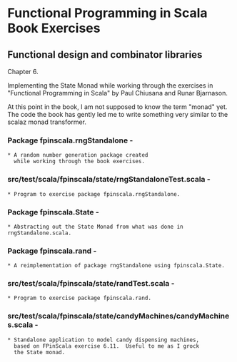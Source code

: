 # Functional Programming in Scala Book Exercises

## Functional design and combinator libraries

Chapter 6.

Implementing the State Monad while working through the
exercises in  "Functional Programming in Scala" by Paul
Chiusana and Runar Bjarnason.

At this point in the book, I am not supposed to know the 
term "monad" yet.  The code the book has gently led me
to write something very similar to the scalaz monad transformer.

### Package fpinscala.rngStandalone -
    * A random number generation package created
      while working through the book exercises.
### src/test/scala/fpinscala/state/rngStandaloneTest.scala -
    * Program to exercise package fpinscala.rngStandalone.
### Package fpinscala.State -
    * Abstracting out the State Monad from what was done in rngStandalone.scala.
### Package fpinscala.rand -
    * A reimplementation of package rngStandalone using fpinscala.State. 
### src/test/scala/fpinscala/state/randTest.scala -
    * Program to exercise package fpinscala.rand.
### src/test/scala/fpinscala/state/candyMachines/candyMachines.scala -
    * Standalone application to model candy dispensing machines, 
      based on FPinScala exercise 6.11.  Useful to me as I grock
      the State monad.
